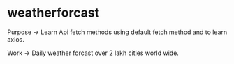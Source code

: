# weatherforcast

Purpose -> Learn Api fetch methods using default fetch method and to learn axios.

Work -> Daily weather forcast over 2 lakh cities world wide.
